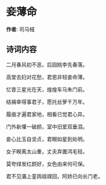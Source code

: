 # 妾薄命

**作者**: 司马棫

## 诗词内容

二月春风初不恶，后园桃李先春落。

高堂去妇对花愁，君恩非轻妾命薄。

忆昔三星光在天，煌煌车马朱门前。

结褵幸得事君子，愿托丝萝千万年。

履痕才遍君家地，相看已觉君心异。

门外新懽一破颜，室中旧爱双垂泪。

妾心比玉自坚贞，君眼如星到处明。

女子睽离太山重，丈夫弃置鸿毛轻。

莫夸绿发红颜好，女色由来何可保。

君不见灞上銮舆祓禊回，阿娇已向长门老。

